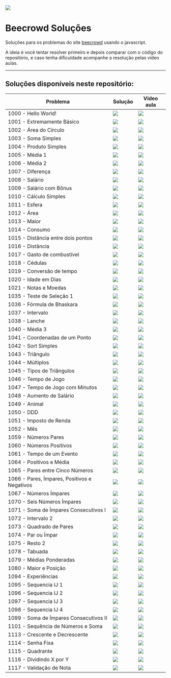 
![](./img/js_beecrowd.png)

# Beecrowd Soluções

Soluções para os problemas do site [beecrowd](https://www.beecrowd.com.br/) usando o javascript.

A ideia é você tentar resolver primeiro e depois comparar com o código do repositório, e caso tenha dificuldade acompanhe a resolução pelas vídeo aulas.

---

## Soluções disponíveis neste repositório:

| Problema |  Solução  |  Vídeo aula |
| --------- | ------ | --------- |
| 1000 - Hello World!  | [![](./img/js-icon.svg)](./problems/1000.js) | [![](./img/youtube-icon.svg)](https://youtu.be/3Sb4VPk4JEI) |
| 1001 - Extremamente Básico | [![](./img/js-icon.svg)](./problems/1001.js) | [![](./img/youtube-icon.svg)](https://youtu.be/6TZlhELLxvo) |
| 1002 - Área do Círculo | [![](./img/js-icon.svg)](./problems/1002.js) | [![](./img/youtube-icon.svg)](https://youtu.be/wH-P7zdNoBQ) |
| 1003 - Soma Simples | [![](./img/js-icon.svg)](./problems/1003.js) | [![](./img/youtube-icon.svg)](https://youtu.be/_5DVSS8WEkg) |
| 1004 - Produto Simples | [![](./img/js-icon.svg)](./problems/1004.js) | [![](./img/youtube-icon.svg)](https://youtu.be/eBuEKiEdL7w) |
| 1005 - Média 1 | [![](./img/js-icon.svg)](./problems/1005.js) | [![](./img/youtube-icon.svg)](https://youtu.be/0jkmXD09b04) |
| 1006 - Média 2 | [![](./img/js-icon.svg)](./problems/1006.js) | [![](./img/youtube-icon.svg)](https://youtu.be/zc2YasEOmlA) |
| 1007 - Diferença | [![](./img/js-icon.svg)](./problems/1007.js) | [![](./img/youtube-icon.svg)](https://youtu.be/jEMFFZM4feA) |
| 1008 - Salário | [![](./img/js-icon.svg)](./problems/1008.js) | [![](./img/youtube-icon.svg)](https://youtu.be/cd1RjqGR9zA) |
| 1009 - Salário com Bônus | [![](./img/js-icon.svg)](./problems/1009.js) | [![](./img/youtube-icon.svg)](https://youtu.be/1TDWabxPZ4M) |
| 1010 - Cálculo Simples | [![](./img/js-icon.svg)](./problems/1010.js) | [![](./img/youtube-icon.svg)](https://youtu.be/ipH7PcyWDaQ) |
| 1011 - Esfera | [![](./img/js-icon.svg)](./problems/1011.js) | [![](./img/youtube-icon.svg)](https://youtu.be/Kwgfx71Nl_E) |
| 1012 - Área | [![](./img/js-icon.svg)](./problems/1012.js) | [![](./img/youtube-icon.svg)](https://youtu.be/WXhy7O45GlQ) |
| 1013 - Maior | [![](./img/js-icon.svg)](./problems/1013.js) | [![](./img/youtube-icon.svg)](https://youtu.be/kQDMctTJa5I) |
| 1014 - Consumo | [![](./img/js-icon.svg)](./problems/1014.js) | [![](./img/youtube-icon.svg)](https://youtu.be/NqY-dkrt0cc) |
| 1015 - Distância entre dois pontos | [![](./img/js-icon.svg)](./problems/1015.js) | [![](./img/youtube-icon.svg)](https://youtu.be/pWSnH5zi7fo) |
| 1016 - Distância | [![](./img/js-icon.svg)](./problems/1016.js) | [![](./img/youtube-icon.svg)](https://youtu.be/Sv1bwO_WYro) |
| 1017 - Gasto de combustível | [![](./img/js-icon.svg)](./problems/1017.js) | [![](./img/youtube-icon.svg)](https://youtu.be/xTaDIW33Fcs) |
| 1018 - Cédulas | [![](./img/js-icon.svg)](./problems/1018.js) | [![](./img/youtube-icon.svg)](https://youtu.be/AnIh2blAVVE) |
| 1019 - Conversão de tempo | [![](./img/js-icon.svg)](./problems/1019.js) | [![](./img/youtube-icon.svg)](https://youtu.be/1r8lS7MoQqQ) |
| 1020 - Idade em Dias | [![](./img/js-icon.svg)](problems/1020.js) | [![](./img/youtube-icon.svg)](https://www.youtube.com/watch?v=K5IyKTJbsFs) |
| 1021 - Notas e Moedas | [![](./img/js-icon.svg)](problems/1021.js) | [![](./img/youtube-icon.svg)](https://www.youtube.com/watch?v=HyR46IR1Xd8) |
| 1035 - Teste de Seleção 1 | [![](./img/js-icon.svg)](problems/1035.js) | [![](./img/youtube-icon.svg)](https://www.youtube.com/watch?v=MnwVTWMa7qE) |
| 1036 - Fórmula de Bhaskara | [![](./img/js-icon.svg)](problems/1036.js) | [![](./img/youtube-icon.svg)](https://www.youtube.com/watch?v=P0RD0lCoS9E) |
| 1037 - Intervalo | [![](./img/js-icon.svg)](problems/1037.js) | [![](./img/youtube-icon.svg)](https://www.youtube.com/watch?v=837wwezW1qI) |
| 1038 - Lanche | [![](./img/js-icon.svg)](problems/1038.js) | [![](./img/youtube-icon.svg)](https://www.youtube.com/watch?v=KwzDK9zAlfU) |
| 1040 - Média 3 | [![](./img/js-icon.svg)](problems/1040.js) | [![](./img/youtube-icon.svg)](https://www.youtube.com/watch?v=SKu_8zgejl8) |
| 1041 - Coordenadas de um Ponto | [![](./img/js-icon.svg)](problems/1041.js) | [![](./img/youtube-icon.svg)](https://www.youtube.com/playlist?list=PLDgemkIT111D6IXfUr5CTNLWL9ouD8xfG) |
| 1042 - Sort Simples | [![](./img/js-icon.svg)](problems/1042.js) | [![](./img/youtube-icon.svg)](https://www.youtube.com/watch?v=Bsc-bnF1Q4M) |
| 1043 - Triângulo | [![](./img/js-icon.svg)](problems/1043.js) | [![](./img/youtube-icon.svg)](https://www.youtube.com/watch?v=uuux7hbK11o) |
| 1044 - Múltiplos | [![](./img/js-icon.svg)](problems/1044.js) | [![](./img/youtube-icon.svg)](https://www.youtube.com/watch?v=PKuMWJcHnXg) |
| 1045 - Tipos de Triângulos | [![](./img/js-icon.svg)](problems/1045.js) | [![](./img/youtube-icon.svg)](https://www.youtube.com/watch?v=DYLKTMvG1G0) |
| 1046 - Tempo de Jogo | [![](./img/js-icon.svg)](problems/1046.js) | [![](./img/youtube-icon.svg)](https://www.youtube.com/watch?v=6jqiMRzQ7R4) |
| 1047 - Tempo de Jogo com Minutos | [![](./img/js-icon.svg)](problems/1047.js) | [![](./img/youtube-icon.svg)](https://www.youtube.com/watch?v=ez844B9ZTks) |
| 1048 - Aumento de Salário | [![](./img/js-icon.svg)](problems/1048.js) | [![](./img/youtube-icon.svg)](https://www.youtube.com/watch?v=qI1TK0e0ekw) |
| 1049 - Animal | [![](./img/js-icon.svg)](problems/1049.js) | [![](./img/youtube-icon.svg)](https://www.youtube.com/watch?v=IYkYgq0rgDY) |
| 1050 - DDD | [![](./img/js-icon.svg)](problems/1050.js) | [![](./img/youtube-icon.svg)](https://www.youtube.com/watch?v=sBJQLFQqt84) |
| 1051 - Imposto de Renda | [![](./img/js-icon.svg)](problems/1051.js) | [![](./img/youtube-icon.svg)](https://www.youtube.com/watch?v=_DVZSOVnOj4) |
| 1052 - Mês | [![](./img/js-icon.svg)](problems/1052.js) | [![](./img/youtube-icon.svg)](https://www.youtube.com/watch?v=WoMHAjJzZpE) |
| 1059 - Números Pares | [![](./img/js-icon.svg)](problems/1059.js) | [![](./img/youtube-icon.svg)](https://www.youtube.com/watch?v=jrKOxzwMzns) |
| 1060 - Números Positivos | [![](./img/js-icon.svg)](problems/1060.js) | [![](./img/youtube-icon.svg)](https://www.youtube.com/watch?v=l1Grxrf0edg) |
| 1061 - Tempo de um Evento | [![](./img/js-icon.svg)](problems/1061.js) | [![](./img/youtube-icon.svg)](https://www.youtube.com/watch?v=hzI3nL9GbCY) |
| 1064 - Positivos e Média | [![](./img/js-icon.svg)](problems/1064.js) | [![](./img/youtube-icon.svg)](https://www.youtube.com/watch?v=S5CIqlaHAhY) |
| 1065 - Pares entre Cinco Números | [![](./img/js-icon.svg)](problems/1065.js) | [![](./img/youtube-icon.svg)](https://www.youtube.com/watch?v=44yInmuK8W8) |
| 1066 - Pares, Ímpares, Positivos e Negativos | [![](./img/js-icon.svg)](problems/1066.js) | [![](./img/youtube-icon.svg)](https://www.youtube.com/watch?v=cFPf-PvJp3o) |
| 1067 - Números Ímpares | [![](./img/js-icon.svg)](problems/1067.js) | [![](./img/youtube-icon.svg)](https://www.youtube.com/watch?v=Al8TaIX2r1I) |
| 1070 - Seis Números Ímpares | [![](./img/js-icon.svg)](problems/1070.js) | [![](./img/youtube-icon.svg)](https://www.youtube.com/watch?v=9BpBxJ99N20) |
| 1071 - Soma de Ímpares Consecutivos I | [![](./img/js-icon.svg)](problems/1071.js) | [![](./img/youtube-icon.svg)](https://www.youtube.com/watch?v=oyX_XcogXvc) |
| 1072 - Intervalo 2 | [![](./img/js-icon.svg)](problems/1072.js) | [![](./img/youtube-icon.svg)](https://www.youtube.com/watch?v=VxOsqTIeFh8) |
| 1073 - Quadrado de Pares | [![](./img/js-icon.svg)](problems/1073.js) | [![](./img/youtube-icon.svg)](https://www.youtube.com/watch?v=cgEoZKPSGvc) |
| 1074 - Par ou Ímpar | [![](./img/js-icon.svg)](problems/1074.js) | [![](./img/youtube-icon.svg)](https://www.youtube.com/watch?v=q7aMYnjm6y0) |
| 1075 - Resto 2 | [![](./img/js-icon.svg)](problems/1075.js) | [![](./img/youtube-icon.svg)](https://www.youtube.com/watch?v=Iu38Zhll4Nc) |
| 1078 - Tabuada | [![](./img/js-icon.svg)](problems/1078.js) | [![](./img/youtube-icon.svg)](https://www.youtube.com/watch?v=yoTWp8mBKUA) |
| 1079 - Médias Ponderadas | [![](./img/js-icon.svg)](problems/1079.js) | [![](./img/youtube-icon.svg)](https://www.youtube.com/watch?v=pROdG1XUtsA) |
| 1080 - Maior e Posição | [![](./img/js-icon.svg)](problems/1080.js) | [![](./img/youtube-icon.svg)](https://www.youtube.com/watch?v=N6gmIq4axqs) |
| 1094 - Experiências | [![](./img/js-icon.svg)](problems/1094.js) | [![](./img/youtube-icon.svg)](https://www.youtube.com/watch?v=W8cCksOnhbg) |
| 1095 - Sequencia IJ 1 | [![](./img/js-icon.svg)](problems/1095.js) | [![](./img/youtube-icon.svg)](https://www.youtube.com/watch?v=KM6OQfGkiOA) |
| 1096 - Sequencia IJ 2 | [![](./img/js-icon.svg)](problems/1096.js) | [![](./img/youtube-icon.svg)](https://www.youtube.com/watch?v=CdR_FXJgwX4) |
| 1097 - Sequencia IJ 3 | [![](./img/js-icon.svg)](problems/1097.js) | [![](./img/youtube-icon.svg)](https://www.youtube.com/watch?v=Gbr11cf_s3I) |
| 1098 - Sequencia IJ 4 | [![](./img/js-icon.svg)](problems/1098.js) | [![](./img/youtube-icon.svg)](https://www.youtube.com/watch?v=Vh41sQi262k) |
| 1099 - Soma de Ímpares Consecutivos II | [![](./img/js-icon.svg)](problems/1099.js) | [![](./img/youtube-icon.svg)](https://www.youtube.com/watch?v=UGuXQBrKJYY) |
| 1101 - Sequência de Números e Soma | [![](./img/js-icon.svg)](problems/1101.js) | [![](./img/youtube-icon.svg)](https://www.youtube.com/watch?v=ThFB-I344MM) |
| 1113 - Crescente e Decrescente | [![](./img/js-icon.svg)](problems/1113.js) | [![](./img/youtube-icon.svg)](https://www.youtube.com/watch?v=KCW-Bta-dUA) |
| 1114 - Senha Fixa | [![](./img/js-icon.svg)](problems/1114.js) | [![](./img/youtube-icon.svg)](https://www.youtube.com/watch?v=NzYn-cQbQxU) |
| 1115 - Quadrante | [![](./img/js-icon.svg)](problems/1115.js) | [![](./img/youtube-icon.svg)](https://www.youtube.com/watch?v=jAnnhSSPqFs) |
| 1116 - Dividindo X por Y | [![](./img/js-icon.svg)](problems/1116.js) | [![](./img/youtube-icon.svg)](https://www.youtube.com/playlist?list=PLDgemkIT111D6IXfUr5CTNLWL9ouD8xfG) |
| 1117 - Validação de Nota | [![](./img/js-icon.svg)](problems/1117.js) | [![](./img/youtube-icon.svg)](https://www.youtube.com/playlist?list=PLDgemkIT111D6IXfUr5CTNLWL9ouD8xfG) |
